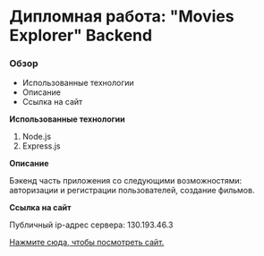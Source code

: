 # Дипломная работа: "Movies Explorer" Backend

### Обзор

* Использованные технологии
* Описание
* Ссылка на сайт

**Использованные технологии**

1. Node.js
2. Express.js

**Описание**

Бэкенд часть приложения со следующими возможностями: авторизации и регистрации пользователей, создание фильмов.

**Ссылка на сайт**

Публичный ip-адрес сервера: 130.193.46.3

[Нажмите сюда, чтобы посмотреть сайт.](https://api.gendra.movies.nomoredomains.club/)
